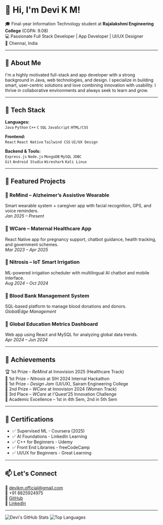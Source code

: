 # 👋 Hi, I'm Devi K M!

🎓 Final-year Information Technology student at **Rajalakshmi Engineering College** (CGPA: 9.08)  
💻 Passionate Full Stack Developer | App Developer | UI/UX Designer  
📍 Chennai, India  

---

## 🚀 About Me

I'm a highly motivated full-stack and app developer with a strong background in Java, web technologies, and design. I specialize in building smart, user-centric solutions and love combining innovation with usability. I thrive in collaborative environments and always seek to learn and grow.

---

## 🔧 Tech Stack

**Languages:**  
`Java` `Python` `C++` `C` `SQL` `JavaScript` `HTML/CSS`

**Frontend:**  
`React` `React Native` `Tailwind CSS` `UI/UX Design`

**Backend & Tools:**  
`Express.js` `Node.js` `MongoDB` `MySQL` `JDBC`  
`Git` `Android Studio` `Wireshark` `Kali Linux`

---

## 📱 Featured Projects

### 🔹 ReMind – Alzheimer’s Assistive Wearable  
Smart wearable system + caregiver app with facial recognition, GPS, and voice reminders.  
*Jan 2025 – Present*

### 🔹 WCare – Maternal Healthcare App  
React Native app for pregnancy support, chatbot guidance, health tracking, and government schemes.  
*Mar 2023 – Apr 2025*

### 🔹 Nitrosis – IoT Smart Irrigation  
ML-powered irrigation scheduler with multilingual AI chatbot and mobile interface.  
*Aug 2024 – Oct 2024*

### 🔹 Blood Bank Management System  
SQL-based platform to manage blood donations and donors.  
*GlobalEdge Management*

### 🔹 Global Education Metrics Dashboard  
Web app using React and MySQL for analyzing global data trends.  
*Apr 2024 – Jun 2024*

---

## 🎯 Achievements

🏆 1st Prize – *ReMind* at Innovision 2025 (Healthcare Track)  
🥇 1st Prize – *Nitrosis* at SIH 2024 Internal Hackathon  
🥇 1st Prize – *Design Jam* (UI/UX), Sairam Engineering College  
🥈 2nd Prize – *WCare* at Innovision 2024 (Women Track)  
🥉 3rd Place – *WCare* at I'Quest’25 Innovation Challenge  
🌟 Academic Excellence – 1st in 4th Sem, 2nd in 5th Sem  

---

## 📜 Certifications

- ✅ Supervised ML - Coursera (2025)  
- ✅ AI Foundations - LinkedIn Learning  
- ✅ C++ for Beginners - Udemy  
- ✅ Front End Libraries - freeCodeCamp  
- ✅ UI/UX for Beginners - Great Learning

---

## 📫 Let's Connect

📧 devikm.official@gmail.com  
📱 +91 8825924975  
🔗 [GitHub](https://github.com/Devi-REC)  
🔗 [LinkedIn](https://www.linkedin.com/in/devi-k-m-34a8a4257/)

---

![Devi's GitHub Stats](https://github-readme-stats.vercel.app/api?username=Devi-REC&count_private=true&show_icons=true&theme=tokyonight)
![Top Languages](https://github-readme-stats.vercel.app/api/top-langs/?username=Devi-REC&layout=compact&theme=tokyonight)
